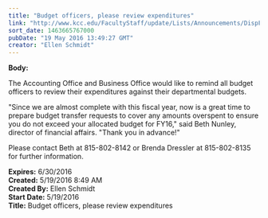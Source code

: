 ```yaml
---
title: "Budget officers, please review expenditures"
link: "http://www.kcc.edu/FacultyStaff/update/Lists/Announcements/DispForm.aspx?ID=2217"
sort_date: 1463665767000
pubDate: "19 May 2016 13:49:27 GMT"
creator: "Ellen Schmidt"
---
```


<div><b>Body:</b> <div class="ExternalClassE17155D24C5C45228EF4ADB6F73AF00A"><p>​The Accounting Office and Business Office would like to remind all budget officers to review their expenditures against their departmental budgets. </p>
<p>&quot;Since we are almost complete with this fiscal year, now is a great time to prepare budget transfer requests to cover any amounts overspent to ensure you do not exceed your allocated budget for FY16,&quot; said Beth Nunley, director of financial affairs. &quot;Thank you in advance!&quot;</p>
<p>Please contact Beth at 815-802-8142 or Brenda Dressler at 815-802-8135 for further information.</p></div></div>
<div><b>Expires:</b> 6/30/2016</div>
<div><b>Created:</b> 5/19/2016 8:49 AM</div>
<div><b>Created By:</b> Ellen Schmidt</div>
<div><b>Start Date:</b> 5/19/2016</div>
<div><b>Title:</b> Budget officers, please review expenditures</div>
